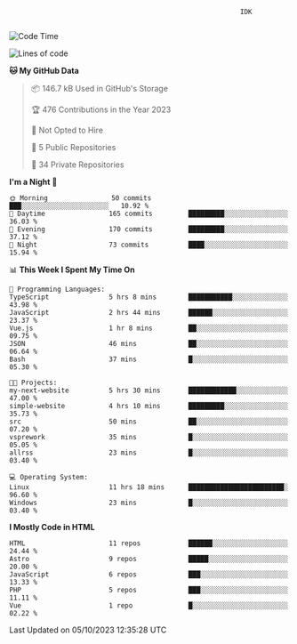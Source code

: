 ```text
                                                          IDK
                                       
```

<!--START_SECTION:waka-->
![Code Time](http://img.shields.io/badge/Code%20Time-65%20hrs%2014%20mins-blue)

![Lines of code](https://img.shields.io/badge/From%20Hello%20World%20I%27ve%20Written-106.2%20thousand%20lines%20of%20code-blue)

**🐱 My GitHub Data** 

> 📦 146.7 kB Used in GitHub's Storage 
 > 
> 🏆 476 Contributions in the Year 2023
 > 
> 🚫 Not Opted to Hire
 > 
> 📜 5 Public Repositories 
 > 
> 🔑 34 Private Repositories 
 > 
**I'm a Night 🦉** 

```text
🌞 Morning                50 commits          ███░░░░░░░░░░░░░░░░░░░░░░   10.92 % 
🌆 Daytime                165 commits         █████████░░░░░░░░░░░░░░░░   36.03 % 
🌃 Evening                170 commits         █████████░░░░░░░░░░░░░░░░   37.12 % 
🌙 Night                  73 commits          ████░░░░░░░░░░░░░░░░░░░░░   15.94 % 
```


📊 **This Week I Spent My Time On** 

```text
💬 Programming Languages: 
TypeScript               5 hrs 8 mins        ███████████░░░░░░░░░░░░░░   43.98 % 
JavaScript               2 hrs 44 mins       ██████░░░░░░░░░░░░░░░░░░░   23.37 % 
Vue.js                   1 hr 8 mins         ██░░░░░░░░░░░░░░░░░░░░░░░   09.75 % 
JSON                     46 mins             ██░░░░░░░░░░░░░░░░░░░░░░░   06.64 % 
Bash                     37 mins             █░░░░░░░░░░░░░░░░░░░░░░░░   05.30 % 

🐱‍💻 Projects: 
my-next-website          5 hrs 30 mins       ████████████░░░░░░░░░░░░░   47.00 % 
simple-website           4 hrs 10 mins       █████████░░░░░░░░░░░░░░░░   35.73 % 
src                      50 mins             ██░░░░░░░░░░░░░░░░░░░░░░░   07.20 % 
vsprework                35 mins             █░░░░░░░░░░░░░░░░░░░░░░░░   05.05 % 
allrss                   23 mins             █░░░░░░░░░░░░░░░░░░░░░░░░   03.40 % 

💻 Operating System: 
Linux                    11 hrs 18 mins      ████████████████████████░   96.60 % 
Windows                  23 mins             █░░░░░░░░░░░░░░░░░░░░░░░░   03.40 % 
```

**I Mostly Code in HTML** 

```text
HTML                     11 repos            ██████░░░░░░░░░░░░░░░░░░░   24.44 % 
Astro                    9 repos             █████░░░░░░░░░░░░░░░░░░░░   20.00 % 
JavaScript               6 repos             ███░░░░░░░░░░░░░░░░░░░░░░   13.33 % 
PHP                      5 repos             ███░░░░░░░░░░░░░░░░░░░░░░   11.11 % 
Vue                      1 repo              █░░░░░░░░░░░░░░░░░░░░░░░░   02.22 % 
```




 Last Updated on 05/10/2023 12:35:28 UTC
<!--END_SECTION:waka-->
